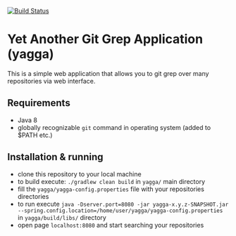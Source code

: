 [![Build Status](https://travis-ci.org/yu55/yagga.svg?branch=master)](https://travis-ci.org/yu55/yagga)

# Yet Another Git Grep Application (yagga)

This is a simple web application that allows you to git grep over many repositories via web interface.

## Requirements
* Java 8
* globally recognizable `git` command in operating system (added to $PATH etc.)

## Installation & running
* clone this repository to your local machine
* to build execute: `./gradlew clean build` in `yagga/` main directory
* fill the `yagga/yagga-config.properties` file with your repositories directories
* to run execute `java -Dserver.port=8080 -jar yagga-x.y.z-SNAPSHOT.jar --spring.config.location=/home/user/yagga/yagga-config.properties` in `yagga/build/libs/` directory
* open page `localhost:8080` and start searching your repositories
